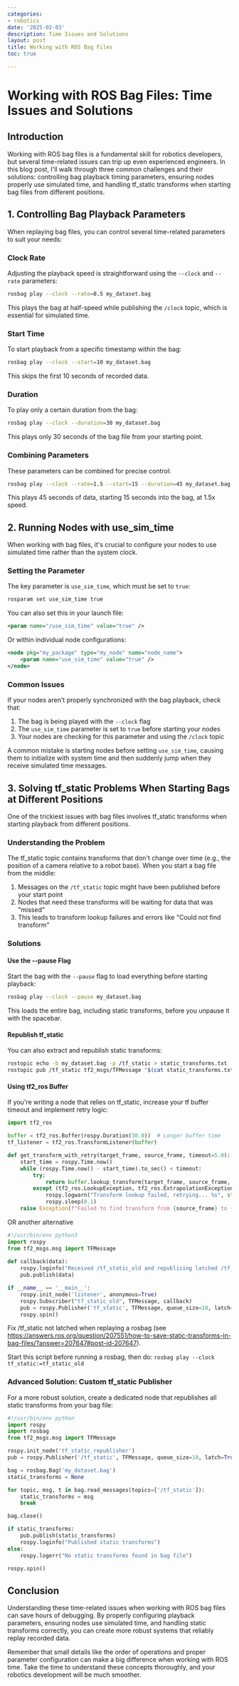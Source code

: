 ```yaml
---
categories:
- robotics
date: '2025-02-03'
description: Time Issues and Solutions
layout: post
title: Working with ROS Bag Files
toc: true

---
```

# Working with ROS Bag Files: Time Issues and Solutions

## Introduction

Working with ROS bag files is a fundamental skill for robotics developers, but several time-related issues can trip up even experienced engineers. In this blog post, I'll walk through three common challenges and their solutions: controlling bag playback timing parameters, ensuring nodes properly use simulated time, and handling tf_static transforms when starting bag files from different positions.

## 1. Controlling Bag Playback Parameters

When replaying bag files, you can control several time-related parameters to suit your needs:

### Clock Rate

Adjusting the playback speed is straightforward using the `--clock` and `--rate` parameters:

```bash
rosbag play --clock --rate=0.5 my_dataset.bag
```

This plays the bag at half-speed while publishing the `/clock` topic, which is essential for simulated time.

### Start Time

To start playback from a specific timestamp within the bag:

```bash
rosbag play --clock --start=10 my_dataset.bag
```

This skips the first 10 seconds of recorded data.

### Duration

To play only a certain duration from the bag:

```bash
rosbag play --clock --duration=30 my_dataset.bag
```

This plays only 30 seconds of the bag file from your starting point.

### Combining Parameters

These parameters can be combined for precise control:

```bash
rosbag play --clock --rate=1.5 --start=15 --duration=45 my_dataset.bag
```

This plays 45 seconds of data, starting 15 seconds into the bag, at 1.5x speed.

## 2. Running Nodes with use_sim_time

When working with bag files, it's crucial to configure your nodes to use simulated time rather than the system clock.

### Setting the Parameter

The key parameter is `use_sim_time`, which must be set to `true`:

```bash
rosparam set use_sim_time true
```

You can also set this in your launch file:

```xml
<param name="/use_sim_time" value="true" />
```

Or within individual node configurations:

```xml
<node pkg="my_package" type="my_node" name="node_name">
    <param name="use_sim_time" value="true" />
</node>
```

### Common Issues

If your nodes aren't properly synchronized with the bag playback, check that:

1. The bag is being played with the `--clock` flag
2. The `use_sim_time` parameter is set to `true` before starting your nodes
3. Your nodes are checking for this parameter and using the `/clock` topic

A common mistake is starting nodes before setting `use_sim_time`, causing them to initialize with system time and then suddenly jump when they receive simulated time messages.

## 3. Solving tf_static Problems When Starting Bags at Different Positions

One of the trickiest issues with bag files involves tf_static transforms when starting playback from different positions.

### Understanding the Problem

The tf_static topic contains transforms that don't change over time (e.g., the position of a camera relative to a robot base). When you start a bag file from the middle:

1. Messages on the `/tf_static` topic might have been published before your start point
2. Nodes that need these transforms will be waiting for data that was "missed"
3. This leads to transform lookup failures and errors like "Could not find transform"

### Solutions

#### Use the --pause Flag

Start the bag with the `--pause` flag to load everything before starting playback:

```bash
rosbag play --clock --pause my_dataset.bag
```

This loads the entire bag, including static transforms, before you unpause it with the spacebar.

#### Republish tf_static

You can also extract and republish static transforms:

```bash
rostopic echo -b my_dataset.bag -p /tf_static > static_transforms.txt
rostopic pub /tf_static tf2_msgs/TFMessage "$(cat static_transforms.txt)" --once
```

#### Using tf2_ros Buffer

If you're writing a node that relies on tf_static, increase your tf buffer timeout and implement retry logic:

```python
import tf2_ros

buffer = tf2_ros.Buffer(rospy.Duration(30.0))  # Longer buffer time
tf_listener = tf2_ros.TransformListener(buffer)

def get_transform_with_retry(target_frame, source_frame, timeout=5.0):
    start_time = rospy.Time.now()
    while (rospy.Time.now() - start_time).to_sec() < timeout:
        try:
            return buffer.lookup_transform(target_frame, source_frame, rospy.Time(0))
        except (tf2_ros.LookupException, tf2_ros.ExtrapolationException) as e:
            rospy.logwarn("Transform lookup failed, retrying... %s", str(e))
            rospy.sleep(0.1)
    raise Exception(f"Failed to find transform from {source_frame} to {target_frame}")
```

OR another alternative
```python
#!/usr/bin/env python3
import rospy
from tf2_msgs.msg import TFMessage
        
def callback(data):
    rospy.loginfo("Received /tf_static_old and republising latched /tf_static")
    pub.publish(data)

if __name__ == '__main__':
    rospy.init_node('listener', anonymous=True)
    rospy.Subscriber("tf_static_old", TFMessage, callback)
    pub = rospy.Publisher('tf_static', TFMessage, queue_size=10, latch=True)
    rospy.spin()
```
Fix /tf_static not latched when replaying a rosbag (see https://answers.ros.org/question/207551/how-to-save-static-transforms-in-bag-files/?answer=207647#post-id-207647).

Start this script before running a rosbag, then do: `rosbag play --clock tf_static:=tf_static_old` 

### Advanced Solution: Custom tf_static Publisher

For a more robust solution, create a dedicated node that republishes all static transforms from your bag file:

```python
#!/usr/bin/env python
import rospy
import rosbag
from tf2_msgs.msg import TFMessage

rospy.init_node('tf_static_republisher')
pub = rospy.Publisher('/tf_static', TFMessage, queue_size=10, latch=True)

bag = rosbag.Bag('my_dataset.bag')
static_transforms = None

for topic, msg, t in bag.read_messages(topics=['/tf_static']):
    static_transforms = msg
    break

bag.close()

if static_transforms:
    pub.publish(static_transforms)
    rospy.loginfo("Published static transforms")
else:
    rospy.logerr("No static transforms found in bag file")

rospy.spin()
```

## Conclusion

Understanding these time-related issues when working with ROS bag files can save hours of debugging. By properly configuring playback parameters, ensuring nodes use simulated time, and handling static transforms correctly, you can create more robust systems that reliably replay recorded data.

Remember that small details like the order of operations and proper parameter configuration can make a big difference when working with ROS time. Take the time to understand these concepts thoroughly, and your robotics development will be much smoother.
